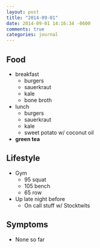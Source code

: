 ```yaml
---
layout: post
title: "2014-09-01"
date: 2014-09-01 14:16:34 -0600
comments: true
categories: journal
---
```


## Food
* breakfast
  * burgers
  * sauerkraut
  * kale
  * bone broth
* lunch
  * burgers
  * sauerkraut
  * kale
  * sweet potato w/ coconut oil
* **green tea**


## Lifestyle
* Gym
  * 95 squat
  * 105 bench
  * 65 row
* Up late night before
  * On call stuff w/ Stocktwits

## Symptoms
* None so far
